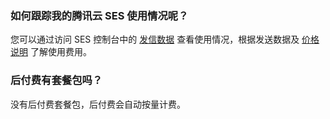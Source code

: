 [](id:que1) 

### 如何跟踪我的腾讯云 SES 使用情况呢？
您可以通过访问 SES 控制台中的 [发信数据](https://console.cloud.tencent.com/ses/stats) 查看使用情况，根据发送数据及 [价格说明](https://cloud.tencent.com/document/product/1288/47930) 了解使用费用。

 

[](id:que2) 
### 后付费有套餐包吗？
没有后付费套餐包，后付费会自动按量计费。

